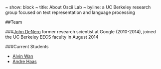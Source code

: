 ~ show: block
~ title: About Oscii Lab
~ byline: a UC Berkeley research group focused on text representation and language processing

<block styles>
</block styles>

<block content>
<div class="page-bar col-md-12">
    <a href="http://github.com/oscii-lab"><i class="fa fa-github"></i></a>
</div>
<section class="page-content col-md-12">
##Team

###[John DeNero](http://denero.org)
former research scientist at Google (2010-2014), joined the UC Berkeley EECS faculty in August 2014

###Current Students
- [Alvin Wan](http://alvinwan.com)
- [Andre Haas](http://andrehaas.com)

</section>
</block content>

<block dependencies>
</block dependencies>
